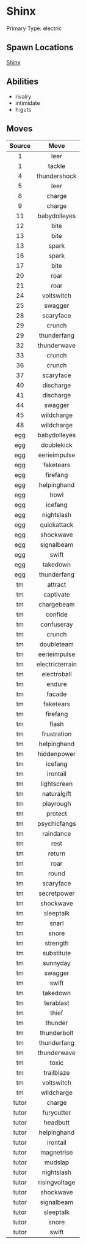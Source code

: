 # Shinx  
Primary Type: electric  
  
## Spawn Locations  
[Shinx](/data/spawn_presets/shinx.md)  
  
## Abilities  
  * rivalry
  * intimidate
  * h:guts
  
  
## Moves  
  
| Source | Move |  
|:---:|:---:|  
| 1 | leer |  
| 1 | tackle |  
| 4 | thundershock |  
| 5 | leer |  
| 8 | charge |  
| 9 | charge |  
| 11 | babydolleyes |  
| 12 | bite |  
| 13 | bite |  
| 13 | spark |  
| 16 | spark |  
| 17 | bite |  
| 20 | roar |  
| 21 | roar |  
| 24 | voltswitch |  
| 25 | swagger |  
| 28 | scaryface |  
| 29 | crunch |  
| 29 | thunderfang |  
| 32 | thunderwave |  
| 33 | crunch |  
| 36 | crunch |  
| 37 | scaryface |  
| 40 | discharge |  
| 41 | discharge |  
| 44 | swagger |  
| 45 | wildcharge |  
| 48 | wildcharge |  
| egg | babydolleyes |  
| egg | doublekick |  
| egg | eerieimpulse |  
| egg | faketears |  
| egg | firefang |  
| egg | helpinghand |  
| egg | howl |  
| egg | icefang |  
| egg | nightslash |  
| egg | quickattack |  
| egg | shockwave |  
| egg | signalbeam |  
| egg | swift |  
| egg | takedown |  
| egg | thunderfang |  
| tm | attract |  
| tm | captivate |  
| tm | chargebeam |  
| tm | confide |  
| tm | confuseray |  
| tm | crunch |  
| tm | doubleteam |  
| tm | eerieimpulse |  
| tm | electricterrain |  
| tm | electroball |  
| tm | endure |  
| tm | facade |  
| tm | faketears |  
| tm | firefang |  
| tm | flash |  
| tm | frustration |  
| tm | helpinghand |  
| tm | hiddenpower |  
| tm | icefang |  
| tm | irontail |  
| tm | lightscreen |  
| tm | naturalgift |  
| tm | playrough |  
| tm | protect |  
| tm | psychicfangs |  
| tm | raindance |  
| tm | rest |  
| tm | return |  
| tm | roar |  
| tm | round |  
| tm | scaryface |  
| tm | secretpower |  
| tm | shockwave |  
| tm | sleeptalk |  
| tm | snarl |  
| tm | snore |  
| tm | strength |  
| tm | substitute |  
| tm | sunnyday |  
| tm | swagger |  
| tm | swift |  
| tm | takedown |  
| tm | terablast |  
| tm | thief |  
| tm | thunder |  
| tm | thunderbolt |  
| tm | thunderfang |  
| tm | thunderwave |  
| tm | toxic |  
| tm | trailblaze |  
| tm | voltswitch |  
| tm | wildcharge |  
| tutor | charge |  
| tutor | furycutter |  
| tutor | headbutt |  
| tutor | helpinghand |  
| tutor | irontail |  
| tutor | magnetrise |  
| tutor | mudslap |  
| tutor | nightslash |  
| tutor | risingvoltage |  
| tutor | shockwave |  
| tutor | signalbeam |  
| tutor | sleeptalk |  
| tutor | snore |  
| tutor | swift |  
  
